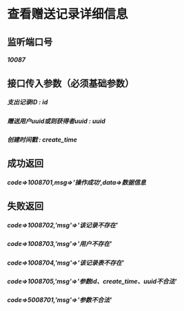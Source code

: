 # 查看赠送记录详细信息
## 监听端口号
##### *10087*
## 接口传入参数（必须基础参数）
##### **支出记录ID** : *id*
##### **赠送用户uuid或则获得者uuid** : *uuid*
##### **创建时间戳** : *create_time*

## 成功返回
##### **code=>1008701,msg=>'操作成功',data=>数据信息**


## 失败返回
##### **code=>1008702,'msg'=>'该记录不存在'**
##### **code=>1008703,'msg'=>'用户不存在'**
##### **code=>1008704,'msg'=>'该记录表不存在'**
##### **code=>1008705,'msg'=>'参数id、create_time、uuid不合法'**
##### **code=>5008701,'msg'=>'参数不合法'**
